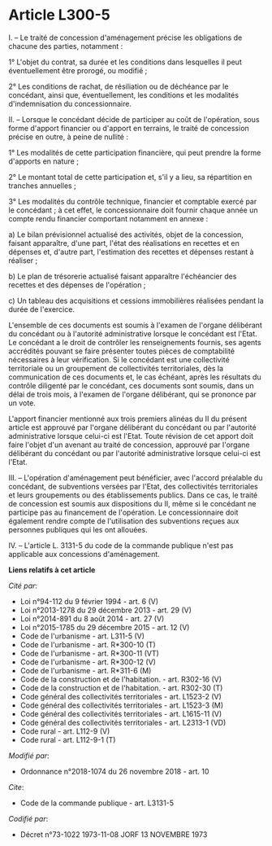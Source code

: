 # Article L300-5

I. – Le traité de concession d'aménagement précise les obligations de chacune des parties, notamment :

1° L'objet du contrat, sa durée et les conditions dans lesquelles il peut éventuellement être prorogé, ou modifié ;

2° Les conditions de rachat, de résiliation ou de déchéance par le concédant, ainsi que, éventuellement, les conditions et
les modalités d'indemnisation du concessionnaire.

II. – Lorsque le concédant décide de participer au coût de l'opération, sous forme d'apport financier ou d'apport en
terrains, le traité de concession précise en outre, à peine de nullité :

1° Les modalités de cette participation financière, qui peut prendre la forme d'apports en nature ;

2° Le montant total de cette participation et, s'il y a lieu, sa répartition en tranches annuelles ;

3° Les modalités du contrôle technique, financier et comptable exercé par le concédant ; à cet effet, le concessionnaire doit
fournir chaque année un compte rendu financier comportant notamment en annexe :

a) Le bilan prévisionnel actualisé des activités, objet de la concession, faisant apparaître, d'une part, l'état des
réalisations en recettes et en dépenses et, d'autre part, l'estimation des recettes et dépenses restant à réaliser ;

b) Le plan de trésorerie actualisé faisant apparaître l'échéancier des recettes et des dépenses de l'opération ;

c) Un tableau des acquisitions et cessions immobilières réalisées pendant la durée de l'exercice.

L'ensemble de ces documents est soumis à l'examen de l'organe délibérant du concédant ou à l'autorité administrative lorsque
le concédant est l'Etat. Le concédant a le droit de contrôler les renseignements fournis, ses agents accrédités pouvant se
faire présenter toutes pièces de comptabilité nécessaires à leur vérification. Si le concédant est une collectivité
territoriale ou un groupement de collectivités territoriales, dès la communication de ces documents et, le cas échéant, après
les résultats du contrôle diligenté par le concédant, ces documents sont soumis, dans un délai de trois mois, à l'examen de
l'organe délibérant, qui se prononce par un vote.

L'apport financier mentionné aux trois premiers alinéas du II du présent article est approuvé par l'organe délibérant du
concédant ou par l'autorité administrative lorsque celui-ci est l'Etat. Toute révision de cet apport doit faire l'objet d'un
avenant au traité de concession, approuvé par l'organe délibérant du concédant ou par l'autorité administrative lorsque
celui-ci est l'Etat.

III. – L'opération d'aménagement peut bénéficier, avec l'accord préalable du concédant, de subventions versées par l'Etat,
des collectivités territoriales et leurs groupements ou des établissements publics. Dans ce cas, le traité de concession est
soumis aux dispositions du II, même si le concédant ne participe pas au financement de l'opération. Le concessionnaire doit
également rendre compte de l'utilisation des subventions reçues aux personnes publiques qui les ont allouées.

IV. – L'article L. 3131-5 du code de la commande publique n'est pas applicable aux concessions d'aménagement.

**Liens relatifs à cet article**

_Cité par_:

  - Loi n°94-112 du 9 février 1994 - art. 6 (V)
  - Loi n°2013-1278 du 29 décembre 2013 - art. 29 (V)
  - Loi n°2014-891 du 8 août 2014 - art. 27 (V)
  - Loi n°2015-1785 du 29 décembre 2015 - art. 12 (V)
  - Code de l'urbanisme - art. L311-5 (V)
  - Code de l'urbanisme - art. R*300-10 (T)
  - Code de l'urbanisme - art. R*300-11 (VT)
  - Code de l'urbanisme - art. R*300-12 (V)
  - Code de l'urbanisme - art. R*311-6 (M)
  - Code de la construction et de l'habitation. - art. R302-16 (V)
  - Code de la construction et de l'habitation. - art. R302-30 (T)
  - Code général des collectivités territoriales - art. L1523-2 (V)
  - Code général des collectivités territoriales - art. L1523-3 (M)
  - Code général des collectivités territoriales - art. L1615-11 (V)
  - Code général des collectivités territoriales - art. L2313-1 (VD)
  - Code rural - art. L112-9 (V)
  - Code rural - art. L112-9-1 (T)

_Modifié par_:

  - Ordonnance n°2018-1074 du 26 novembre 2018 - art. 10

_Cite_:

  - Code de la commande publique - art. L3131-5

_Codifié par_:

  - Décret n°73-1022 1973-11-08 JORF 13 NOVEMBRE 1973
